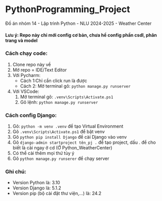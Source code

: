 # PythonProgramming_Project
Đồ án nhóm 14 - Lập trình Python - NLU 2024-2025 - Weather Center

#### Lưu ý: Repo này chỉ mới config cơ bản, chưa hề config phần csdl, phân trang và model

### Cách chạy code:
1. Clone repo này về 
2. Mở repo = IDE/Text Editor
3. Với Pycharm:
   - Cách 1:Chỉ cần click run là được
   - Cách 2: Mở terminal gõ: `python manage.py runserver`
4. Với VSCode:
   1. Mở terminal gõ: `.venv\Scripts\Activate.ps1`
   2. Gõ lệnh: `python manage.py runserver`

### Cách config Django:
1. Gõ: `python -m venv .venv` để tạo Virtual Environment
2. Gõ `.venv\Scripts\Activate.ps1` để bật venv
3. Gõ `python pip install Django` để cài Django vào venv
4. Gõ `django-admin startproject tên_pj .` để tạo project, dấu . để cho biết là cài ngay ở cd (Ở Python_WeatherCenter)
5. Có thể cài thêm mọi thứ tùy ý
6. Gõ `python manage.py runserer` để chạy server


### Ghi chú:
- Version Python là: 3.10
- Version Django là: 5.1.2
- Version pip (bộ cài đặt thư viện,...) là: 24.2